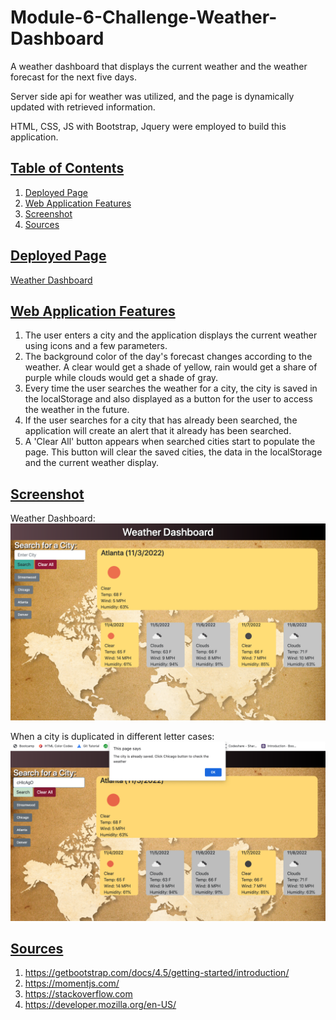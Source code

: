 # Module-6-Challenge-Weather-Dashboard
A weather dashboard that displays the current weather and the weather forecast for the next five days.

Server side api for weather was utilized, and the page is dynamically updated with retrieved information.

HTML, CSS, JS with Bootstrap, Jquery were employed to build this application.

## <u>Table of Contents</u>
1. [Deployed Page](#deployed-page)
2. [Web Application Features](#web-application-features)
3. [Screenshot](#screenshot)
4. [Sources](#sources)

## <u>Deployed Page</u>

[Weather Dashboard](https://iwirsing.github.io/Module-6-Challenge-Weather-Dashboard/) 

## <u>Web Application Features</u>

1. The user enters a city and the application displays the current weather using icons and a few parameters.
2. The background color of the day's forecast changes according to the weather. A clear would get a shade of yellow, rain would get a share of purple while clouds would get a shade of gray.
3. Every time the user searches the weather for a city, the city is saved in the localStorage and also displayed as a button for the user to access the weather in the future.
4. If the user searches for a city that has already been searched, the application will create an alert that it already has been searched.
5. A 'Clear All' button appears when searched cities start to populate the page. This button will clear the saved cities, the data in the localStorage and the current weather display.


## <u>Screenshot</u>
Weather Dashboard:
![work day scheduler screenshot](./Assets/images/weatherdash.png)

When a city is duplicated in different letter cases:
![duplicate alert](./Assets/images/duplicateCity.png)

## <u>Sources</u> 
1. https://getbootstrap.com/docs/4.5/getting-started/introduction/
2. https://momentjs.com/
3. https://stackoverflow.com
5. https://developer.mozilla.org/en-US/

